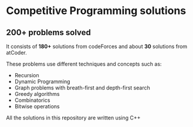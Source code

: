 # Competitive Programming solutions

## 200+ problems solved

 It consists of **180+** solutions from codeForces and about **30** solutions from atCoder. 
 
 These problems use different techniques and concepts such as:
 - Recursion
 - Dynamic Programming
 - Graph problems with breath-first and depth-first search
 - Greedy algorithms
 - Combinatorics
 - Bitwise operations
 
 All the solutions in this repository are written using C++
